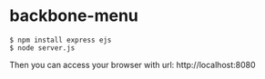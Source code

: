 backbone-menu
============
    $ npm install express ejs
    $ node server.js

Then you can access your browser with url: http://localhost:8080
